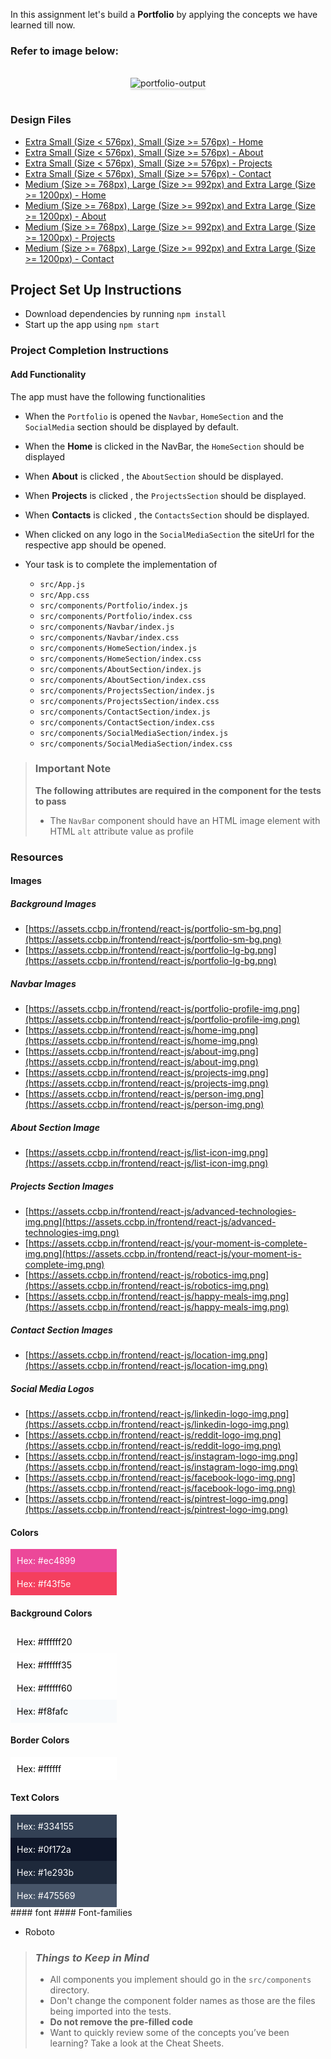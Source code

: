 In this assignment let's build a **Portfolio** by applying the concepts we have
learned till now.

### Refer to image below:

<br/>
<div style="text-align: center;">

<img src="q" alt="portfolio-output" style="max-width:70%;box-shadow:0 2.8px 2.2px rgba(0, 0, 0, 0.12)">

</div>

<br/>

### Design Files

- [Extra Small (Size < 576px), Small (Size >= 576px) - Home](https://assets.ccbp.in/frontend/content/react-js/portfolio-sm-home.png)
- [Extra Small (Size < 576px), Small (Size >= 576px) - About](https://assets.ccbp.in/frontend/content/react-js/portfolio-sm-about.png)
- [Extra Small (Size < 576px), Small (Size >= 576px) - Projects](https://assets.ccbp.in/frontend/content/react-js/portfolio-sm-projects.png)
- [Extra Small (Size < 576px), Small (Size >= 576px) - Contact](https://assets.ccbp.in/frontend/content/react-js/portfolio-sm-contact.png)
- [Medium (Size >= 768px), Large (Size >= 992px) and Extra Large (Size >= 1200px) - Home](https://assets.ccbp.in/frontend/content/react-js/portfolio-lg-home.png)
- [Medium (Size >= 768px), Large (Size >= 992px) and Extra Large (Size >= 1200px) - About](https://assets.ccbp.in/frontend/content/react-js/portfolio-lg-about.png)
- [Medium (Size >= 768px), Large (Size >= 992px) and Extra Large (Size >= 1200px) - Projects](https://assets.ccbp.in/frontend/content/react-js/portfolio-lg-projects.png)
- [Medium (Size >= 768px), Large (Size >= 992px) and Extra Large (Size >= 1200px) - Contact](https://assets.ccbp.in/frontend/content/react-js/portfolio-lg-contact.png)

## Project Set Up Instructions

- Download dependencies by running `npm install`
- Start up the app using `npm start`

### Project Completion Instructions

#### Add Functionality

The app must have the following functionalities

- When the `Portfolio` is opened the `Navbar`, `HomeSection` and the
  `SocialMedia` section should be displayed by default.
- When the **Home** is clicked in the NavBar, the `HomeSection` should be
  displayed
- When **About** is clicked , the `AboutSection` should be displayed.
- When **Projects** is clicked , the `ProjectsSection` should be displayed.
- When **Contacts** is clicked , the `ContactsSection` should be displayed.
- When clicked on any logo in the `SocialMediaSection` the siteUrl for the
  respective app should be opened.

- Your task is to complete the implementation of
  - `src/App.js`
  - `src/App.css`
  - `src/components/Portfolio/index.js`
  - `src/components/Portfolio/index.css`
  - `src/components/Navbar/index.js`
  - `src/components/Navbar/index.css`
  - `src/components/HomeSection/index.js`
  - `src/components/HomeSection/index.css`
  - `src/components/AboutSection/index.js`
  - `src/components/AboutSection/index.css`
  - `src/components/ProjectsSection/index.js`
  - `src/components/ProjectsSection/index.css`
  - `src/components/ContactSection/index.js`
  - `src/components/ContactSection/index.css`
  - `src/components/SocialMediaSection/index.js`
  - `src/components/SocialMediaSection/index.css`

> ### Important Note
>
> **The following attributes are required in the component for the tests to
> pass**
>
> - The `NavBar` component should have an HTML image element with HTML `alt`
>   attribute value as profile

### Resources

#### Images

##### Background Images

- [https://assets.ccbp.in/frontend/react-js/portfolio-sm-bg.png](https://assets.ccbp.in/frontend/react-js/portfolio-sm-bg.png)
- [https://assets.ccbp.in/frontend/react-js/portfolio-lg-bg.png](https://assets.ccbp.in/frontend/react-js/portfolio-lg-bg.png)

##### Navbar Images

- [https://assets.ccbp.in/frontend/react-js/portfolio-profile-img.png](https://assets.ccbp.in/frontend/react-js/portfolio-profile-img.png)
- [https://assets.ccbp.in/frontend/react-js/home-img.png](https://assets.ccbp.in/frontend/react-js/home-img.png)
- [https://assets.ccbp.in/frontend/react-js/about-img.png](https://assets.ccbp.in/frontend/react-js/about-img.png)
- [https://assets.ccbp.in/frontend/react-js/projects-img.png](https://assets.ccbp.in/frontend/react-js/projects-img.png)
- [https://assets.ccbp.in/frontend/react-js/person-img.png](https://assets.ccbp.in/frontend/react-js/person-img.png)

##### About Section Image

- [https://assets.ccbp.in/frontend/react-js/list-icon-img.png](https://assets.ccbp.in/frontend/react-js/list-icon-img.png)

##### Projects Section Images

- [https://assets.ccbp.in/frontend/react-js/advanced-technologies-img.png](https://assets.ccbp.in/frontend/react-js/advanced-technologies-img.png)
- [https://assets.ccbp.in/frontend/react-js/your-moment-is-complete-img.png](https://assets.ccbp.in/frontend/react-js/your-moment-is-complete-img.png)
- [https://assets.ccbp.in/frontend/react-js/robotics-img.png](https://assets.ccbp.in/frontend/react-js/robotics-img.png)
- [https://assets.ccbp.in/frontend/react-js/happy-meals-img.png](https://assets.ccbp.in/frontend/react-js/happy-meals-img.png)

##### Contact Section Images

- [https://assets.ccbp.in/frontend/react-js/location-img.png](https://assets.ccbp.in/frontend/react-js/location-img.png)

##### Social Media Logos

- [https://assets.ccbp.in/frontend/react-js/linkedin-logo-img.png](https://assets.ccbp.in/frontend/react-js/linkedin-logo-img.png)
- [https://assets.ccbp.in/frontend/react-js/reddit-logo-img.png](https://assets.ccbp.in/frontend/react-js/reddit-logo-img.png)
- [https://assets.ccbp.in/frontend/react-js/instagram-logo-img.png](https://assets.ccbp.in/frontend/react-js/instagram-logo-img.png)
- [https://assets.ccbp.in/frontend/react-js/facebook-logo-img.png](https://assets.ccbp.in/frontend/react-js/facebook-logo-img.png)
- [https://assets.ccbp.in/frontend/react-js/pintrest-logo-img.png](https://assets.ccbp.in/frontend/react-js/pintrest-logo-img.png)

#### Colors

<div style="background-color: #ec4899 ; width: 150px; padding: 10px; color: white">Hex: #ec4899</div>
<div style="background-color: #f43f5e ; width: 150px; padding: 10px; color: white">Hex: #f43f5e</div>

#### Background Colors

<div style="background-color: #ffffff20 ; width: 150px; padding: 10px; color: black">Hex: #ffffff20</div>
<div style="background-color: #ffffff35 ; width: 150px; padding: 10px; color: black">Hex: #ffffff35</div>
<div style="background-color: #ffffff60 ; width: 150px; padding: 10px; color: black">Hex: #ffffff60</div>
<div style="background-color: #f8fafc ; width: 150px; padding: 10px; color: black">Hex: #f8fafc</div>

#### Border Colors

<div style="background-color: #ffffff ; width: 150px; padding: 10px; color: black">Hex: #ffffff</div>

#### Text Colors

<div style="background-color: #334155 ; width: 150px; padding: 10px; color: white">Hex: #334155</div>
<div style="background-color: #0f172a ; width: 150px; padding: 10px; color: white">Hex: #0f172a</div>
<div style="background-color: #1e293b ; width: 150px; padding: 10px; color: white">Hex: #1e293b</div>
<div style="background-color: #475569 ; width: 150px; padding: 10px; color: white">Hex: #475569</div>
#### font
#### Font-families

- Roboto

> ### _Things to Keep in Mind_
>
> - All components you implement should go in the `src/components` directory.
> - Don't change the component folder names as those are the files being
>   imported into the tests.
> - **Do not remove the pre-filled code**
> - Want to quickly review some of the concepts you’ve been learning? Take a
>   look at the Cheat Sheets.
